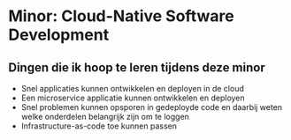 # Minor: Cloud-Native Software Development

## Dingen die ik hoop te leren tijdens deze minor
- Snel applicaties kunnen ontwikkelen en deployen in de cloud
- Een microservice applicatie kunnen ontwikkelen en deployen
- Snel problemen kunnen opsporen in gedeployde code en daarbij weten welke onderdelen belangrijk zijn om te loggen
- Infrastructure-as-code toe kunnen passen